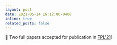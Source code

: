 ```yaml
---
layout: post
date: 2021-05-14 16:12:00-0400
inline: true
related_posts: false
---
```


📜 Two full papers accepted for publication in [FPL'21](https://cfaed.tu-dresden.de/fpl2021/welcome-to-fpl2021)!